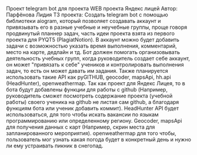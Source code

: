 Проект telegram bot для проекта WEB проекта Яндекс лицей
Автор: Парфёнова Лидия
ТЗ проекта: Создать telegram bot с помощью библиотеки aiogram, который позволяет создавать аккаунт и привязывать его в разные учебные и неучебные группы, проще говоря продвинутый планнер задач, часть идеи проекта взята из первого проекта для PYQT5 (PlagiatNotion). В аккаунт можно будет добавить задачи с возможностью указать время выполнения, комментарий, место на карте, дедлайн и тд. Бот должен помогать организовывать деятельность учебных групп, когда руководитель создает себе аккаунт, он может "привязать к себе" учеников и контролировать выполнения задач, то есть он может давать им задания. Также планируется использовать такие API как pyGITHUB, geocoder, mapsApi, hh.api (HeadHunter), openweathermap. Так как проект для Яндекс Лицея, то в бота будут добавлены функции для работы с github (Например, руководитель сможет посмотреть содержание проекта (учебной работы) своего ученика на github не листая сам github, а благодаря функциям бота или ученик добавить коммит). HeadHunter API будет использоваться, для того чтобы искать вакансии по языкам программированию или определенному региону. Geocoder, mapsApi для получения данных с карт (Например, скрин места для запланированного мероприятия). openweathermap для того чтобы, пользователь мог узнать какая погода будет в конкретный день и нужно ли ему устраивать пикник в снегопад.
